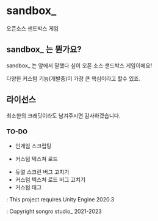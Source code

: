 # sandbox_
오픈소스 샌드박스 게임

## sandbox_ 는 뭔가요?
sandbox_ 는 앞에서 말했다 싶이 오픈 소스 샌드박스 게임이에요!

다양한 커스텀 기능(개발중)이 가장 큰 핵심이라고 할수 있죠.

## 라이선스
최소한의 크래딧이라도 남겨주시면 감사하겠습니다.

### TO-DO
- 인게임 스크립팅
+ 커스텀 텍스쳐 로드
- 듀얼 스크린 버그 고치기
- 커스텀 텍스쳐 로드 버그 고치기
- 커스텀 태그

: This project requires Unity Engine 2020.3

: Copyright songro studio_ 2021-2023
